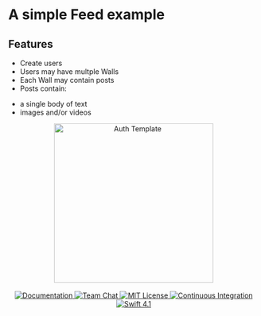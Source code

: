 # A simple Feed example

## Features

* Create users
* Users may have multple Walls
* Each Wall may contain posts
* Posts contain:
 - a single body of text
 - images and/or videos
 


<p align="center">
    <img src="https://user-images.githubusercontent.com/1342803/43925087-512bb1de-9bf4-11e8-869f-057af9afadb9.png" width="320" alt="Auth Template">
    <br>
    <br>
    <a href="http://docs.vapor.codes/3.0/">
        <img src="http://img.shields.io/badge/read_the-docs-2196f3.svg" alt="Documentation">
    </a>
    <a href="https://discord.gg/vapor">
        <img src="https://img.shields.io/discord/431917998102675485.svg" alt="Team Chat">
    </a>
    <a href="LICENSE">
        <img src="http://img.shields.io/badge/license-MIT-brightgreen.svg" alt="MIT License">
    </a>
    <a href="https://circleci.com/gh/vapor/auth-template">
        <img src="https://circleci.com/gh/vapor/auth-template.svg?style=shield" alt="Continuous Integration">
    </a>
    <a href="https://swift.org">
        <img src="http://img.shields.io/badge/swift-4.1-brightgreen.svg" alt="Swift 4.1">
    </a>
</p>
